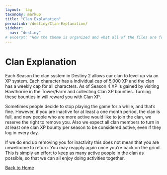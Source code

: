 ```yaml
---
layout:  tag
taxonomy: markup
title: "Clan Explanation"
permalink: /destiny/Clan-Explanation/
sidebar:
  nav: "destiny"
# excerpt: "How the theme is organized and what all of the files are for."
---
```


# Clan Explanation

Each Season the clan system in Destiny 2 allows our clan to level up via an XP system. Each character has a individual cap of 5,000 XP and the clan has a weekly cap for all characters. As of Season 4 XP is gained by visiting Hawthorne in the Tower/Farm and collecting Clan XP bounties. Turning these bounties in will reward you with Clan XP.

Sometimes people decide to stop playing the game for a while, and that’s fine. However, if you are inactive for at least a one month period, the clan is full, and new people who are more active would like to join the clan, we reserve the right to remove you. Also we expect all clan members to turn in at least one clan XP bounty per season to be considered active, even if they log in every day.

If we do end up removing you for inactivity this does not mean that you are unwelcome to return. You may reapply again once you’re back on the grind. This is simply an effort to keep as many active people in the clan as possible, so that we can all enjoy doing activities together.

[Back to Home](https://snowstormclan.github.io/Welcome-Packet/)
